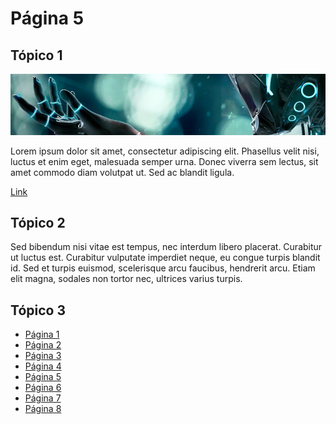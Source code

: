 # Página 5

## Tópico 1

![Image](../images/example.png)

Lorem ipsum dolor sit amet, consectetur adipiscing elit. Phasellus velit nisi, luctus et enim eget, malesuada semper urna. Donec viverra sem lectus, sit amet commodo diam volutpat ut. Sed ac blandit ligula. 

[Link](https://github.com/ricardopedias/markhelp)

## Tópico 2

Sed bibendum nisi vitae est tempus, nec interdum libero placerat. Curabitur ut luctus est. Curabitur vulputate imperdiet neque, eu congue turpis blandit id. Sed et turpis euismod, scelerisque arcu faucibus, hendrerit arcu. Etiam elit magna, sodales non tortor nec, ultrices varius turpis.

## Tópico 3

-   [Página 1](../01_page_one.md)
-   [Página 2](../02-page-two.md)
-   [Página 3](../01_O_Básico/01-page-three.md)
-   [Página 4](../01_O_Básico/02-page-four.md)
-   [Página 5](../02-Avançado/01-page-five.md)
-   [Página 6](../02-Avançado/02-page-six.md)
-   [Página 7](../02-Avançado/03_Subfolder/page-seven.md)
-   [Página 8](../02-Avançado/03_Subfolder/page-eight.md)
